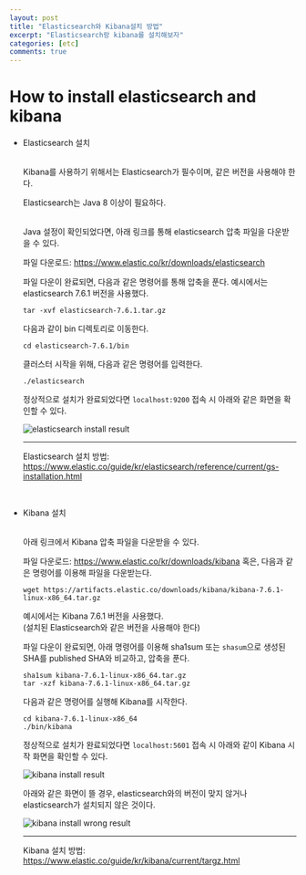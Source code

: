 ```yaml
---
layout: post
title: "Elasticsearch와 Kibana설치 방법"
excerpt: "Elasticsearch랑 kibana를 설치해보자"
categories: [etc]
comments: true
---
```


# How to install elasticsearch and kibana 

- Elasticsearch 설치<br><br>


    Kibana를 사용하기 위해서는 Elasticsearch가 필수이며, 같은 버전을 사용해야 한다. 


    Elasticsearch는 Java 8 이상이 필요하다. <br><br>
    

    Java 설정이 확인되었다면, 아래 링크를 통해 elasticsearch 압축 파일을 다운받을 수 있다. 

    파일 다운로드: <https://www.elastic.co/kr/downloads/elasticsearch>


    파일 다운이 완료되면, 다음과 같은 명령어를 통해 압축을 푼다. 예시에서는 elasticsearch 7.6.1 버전을 사용했다. 

    ```
    tar -xvf elasticsearch-7.6.1.tar.gz
    ```


    다음과 같이 bin 디렉토리로 이동한다. 

    ```
    cd elasticsearch-7.6.1/bin
    ```


    클러스터 시작을 위해, 다음과 같은 명령어를 입력한다. 

    ```
    ./elasticsearch
    ```


    정상적으로 설치가 완료되었다면 
    `localhost:9200` 접속 시 아래와 같은 화면을 확인할 수 있다. 
    
    ![elasticsearch install result](elasticsearch-install-result.png)


    ---
    Elasticsearch 설치 방법: <https://www.elastic.co/guide/kr/elasticsearch/reference/current/gs-installation.html>
<br>

- Kibana 설치 <br><br>


    아래 링크에서 Kibana 압축 파일을 다운받을 수 있다. 


    파일 다운로드: <https://www.elastic.co/kr/downloads/kibana>
    혹은, 다음과 같은 명령어를 이용해 파일을 다운받는다.

    ```
    wget https://artifacts.elastic.co/downloads/kibana/kibana-7.6.1-linux-x86_64.tar.gz
    ```

    예시에서는 Kibana 7.6.1 버전을 사용했다. <br>(설치된 Elasticsearch와 같은 버전을 사용해야 한다)


    파일 다운이 완료되면, 아래 명령어를 이용해 sha1sum 또는 `shasum`으로 생성된 SHA를 published SHA와 비교하고, 압축을 푼다. 

    ```
    sha1sum kibana-7.6.1-linux-x86_64.tar.gz 
    tar -xzf kibana-7.6.1-linux-x86_64.tar.gz
    ```
    
    
    다음과 같은 명령어를 실행해 Kibana를 시작한다. 

    ```
    cd kibana-7.6.1-linux-x86_64
    ./bin/kibana
    ```

    
    
    정상적으로 설치가 완료되었다면 
    `localhost:5601` 접속 시 아래와 같이 Kibana 시작 화면을 확인할 수 있다.

    ![kibana install result](kibana-install-result.png)
  
  

    아래와 같은 화면이 뜰 경우, elasticsearch와의 버전이 맞지 않거나 elasticsearch가 설치되지 않은 것이다.

    ![kibana install wrong result](kibana-install-wrong-result.png)

    ---
    Kibana 설치 방법: <https://www.elastic.co/guide/kr/kibana/current/targz.html>